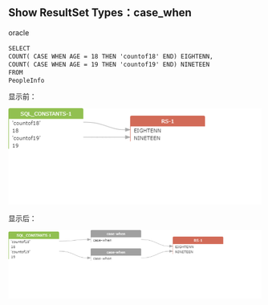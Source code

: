 ## Show ResultSet Types：case_when

oracle
```
SELECT
COUNT( CASE WHEN AGE = 18 THEN 'countof18' END) EIGHTENN,
COUNT( CASE WHEN AGE = 19 THEN 'countof19' END) NINETEEN
FROM
PeopleInfo
```
显示前：

![png](../images/rt_case_when_01.png) 

显示后：

![png](../images/rt_case_when_02.png)